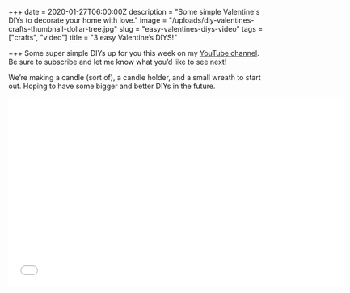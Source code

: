 +++
date = 2020-01-27T06:00:00Z
description = "Some simple Valentine's DIYs to decorate your home with love."
image = "/uploads/diy-valentines-crafts-thumbnail-dollar-tree.jpg"
slug = "easy-valentines-diys-video"
tags = ["crafts", "video"]
title = "3 easy Valentine’s DIYS!"

+++
Some super simple DIYs up for you this week on my [YouTube channel](https://www.youtube.com/channel/UCYEjfsNAqG2_csAC7FDUYcg). Be sure to subscribe and let me know what you’d like to see next!

We’re making a candle (sort of), a candle holder, and a small wreath to start out. Hoping to have some bigger and better DIYs in the future.

<iframe width="663" height="373" src="[https://www.youtube.com/embed/EBRNzi2q9jk](https://www.youtube.com/embed/EBRNzi2q9jk "https://www.youtube.com/embed/EBRNzi2q9jk")" frameborder="0" allow="accelerometer; autoplay; clipboard-write; encrypted-media; gyroscope; picture-in-picture" allowfullscreen></iframe>